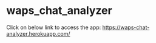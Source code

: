 # waps_chat_analyzer
Click on below link to access the app:
https://waps-chat-analyzer.herokuapp.com/
